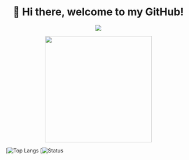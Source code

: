 <h1 align="center">👋 Hi there, welcome to my GitHub!</h1>

<p align='center'>
  <img src="https://readme-typing-svg.herokuapp.com?duration=4000&color=0085E9&width=600&lines=Hi+i'm+Leo.%231154%2C+16+years+old+Developer+from+Italy">
</p>

<p align="center">
  <img src='https://media0.giphy.com/media/0TtX2qqpxp3pIafzio/giphy.gif' width='290'>
</p>

[![Top Langs](https://github-readme-stats.vercel.app/api/top-langs/?username=leeoo1&layout=compact&langs_count=10&theme=radical)
[![Status](https://github-readme-stats.vercel.app/api?username=leeoo1&show_icons=true&theme=radical)
